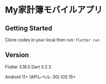 # My家計簿モバイルアプリ

## Getting Started

Clone codes in your local then run:
`flutter run`

## Version
Flutter 3.16.5
Dart 3.2.3

Android 11+ (APIレベル: 30)
iOS 15+